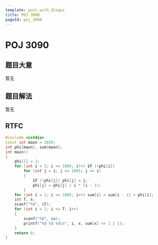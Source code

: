 ```yaml
---
template: post_with_disqus
title: POJ 3090
pageId: poj_3090
---
```


# POJ 3090
<span id="poem"></span><script>$(function(){$.ajax('/api/poem?rnd='+Date.now()+Math.random()).done(function(data){$('#poem').text(data);});});</script>
## 题目大意
暂无

## 题目解法
暂无

## RTFC

```cpp
#include <cstdio>
const int maxn = 1010;
int phi[maxn], sum[maxn];
int main()
{
    phi[1] = 1;
    for (int i = 2; i <= 1005; i++) if (!phi[i])
        for (int j = i; j <= 1005; j += i)
        {
            if (!phi[j]) phi[j] = j;
            phi[j] = phi[j] / i * (i - 1);
        }
    for (int i = 1; i <= 1005; i++) sum[i] = sum[i - 1] + phi[i];
    int T, x;
    scanf("%d", &T);
    for (int i = 1; i <= T; i++)
    {
        scanf("%d", &x);
        printf("%d %d %d\n", i, x, sum[x] << 1 | 1);
    }
    return 0;
}

```
<div id="__comment"></div>

